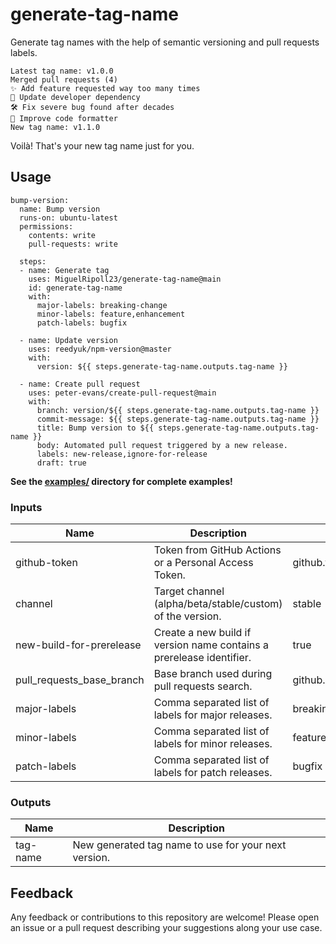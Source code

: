 # generate-tag-name

Generate tag names with the help of semantic versioning and pull requests labels.

    Latest tag name: v1.0.0
    Merged pull requests (4)
    ✨ Add feature requested way too many times
    🚫 Update developer dependency
    🛠️ Fix severe bug found after decades
    🚫 Improve code formatter
    New tag name: v1.1.0

Voilà! That's your new tag name just for you.

## Usage

    bump-version:
      name: Bump version
      runs-on: ubuntu-latest
      permissions:
        contents: write
        pull-requests: write

      steps:
      - name: Generate tag
        uses: MiguelRipoll23/generate-tag-name@main
        id: generate-tag-name
        with:
          major-labels: breaking-change
          minor-labels: feature,enhancement
          patch-labels: bugfix

      - name: Update version
        uses: reedyuk/npm-version@master
        with:
          version: ${{ steps.generate-tag-name.outputs.tag-name }}

      - name: Create pull request
        uses: peter-evans/create-pull-request@main
        with:
          branch: version/${{ steps.generate-tag-name.outputs.tag-name }}
          commit-message: ${{ steps.generate-tag-name.outputs.tag-name }}
          title: Bump version to ${{ steps.generate-tag-name.outputs.tag-name }}
          body: Automated pull request triggered by a new release.
          labels: new-release,ignore-for-release
          draft: true

**See the [examples/](/examples/) directory for complete examples!**

### Inputs

| Name                      | Description                                                          | Default             |
| ------------------------- | -------------------------------------------------------------------- | ------------------- |
| github-token              | Token from GitHub Actions or a Personal Access Token.                | github.token        |
| channel                   | Target channel (alpha/beta/stable/custom) of the version.            | stable              |
| new-build-for-prerelease  | Create a new build if version name contains a prerelease identifier. | true                |
| pull_requests_base_branch | Base branch used during pull requests search.                        | github.ref          |
| major-labels              | Comma separated list of labels for major releases.                   | breaking-change     |
| minor-labels              | Comma separated list of labels for minor releases.                   | feature,enhancement |
| patch-labels              | Comma separated list of labels for patch releases.                   | bugfix              |

### Outputs

| Name     | Description                                          |
| -------- | ---------------------------------------------------- |
| tag-name | New generated tag name to use for your next version. |

## Feedback

Any feedback or contributions to this repository are welcome! Please open an issue or a pull request describing your suggestions along your use case.
